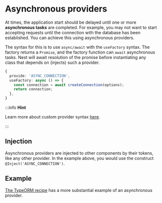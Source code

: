 # Asynchronous providers

At times, the application start should be delayed until one or more **asynchronous tasks** are completed. For example, you may not want to start accepting requests until the connection with the database has been established. You can achieve this using asynchronous providers.

The syntax for this is to use `async/await` with the `useFactory` syntax. The factory returns a `Promise`, and the factory function can `await` asynchronous tasks. Nest will await resolution of the promise before instantiating any class that depends on (injects) such a provider.

```typescript
{
  provide: 'ASYNC_CONNECTION',
  useFactory: async () => {
    const connection = await createConnection(options);
    return connection;
  },
}
```

:::info **Hint**

Learn more about custom provider syntax [here](/fundamentals/custom-providers).

:::

## Injection

Asynchronous providers are injected to other components by their tokens, like any other provider. In the example above, you would use the construct `@Inject('ASYNC_CONNECTION')`.

## Example

[The TypeORM recipe](/recipes/sql-typeorm) has a more substantial example of an asynchronous provider.
